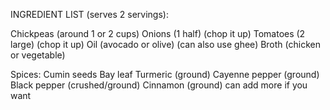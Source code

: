 INGREDIENT LIST (serves 2 servings):

Chickpeas (around 1 or 2 cups)
Onions (1 half) (chop it up)
Tomatoes (2 large) (chop it up)
Oil (avocado or olive) (can also use ghee)
Broth (chicken or vegetable)

Spices:
Cumin seeds
Bay leaf
Turmeric (ground)
Cayenne pepper (ground)
Black pepper (crushed/ground)
Cinnamon (ground)
can add more if you want 
